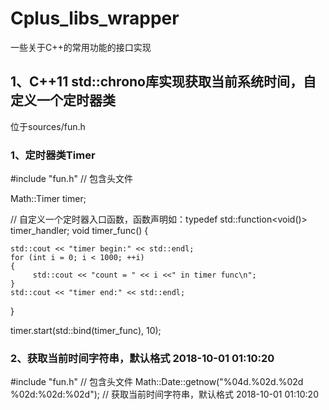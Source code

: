 # Cplus_libs_wrapper
一些关于C++的常用功能的接口实现

## 1、C++11 std::chrono库实现获取当前系统时间，自定义一个定时器类
   位于sources/fun.h
### 1、定时器类Timer
#include "fun.h"  // 包含头文件

Math::Timer timer;

// 自定义一个定时器入口函数，函数声明如：typedef std::function<void()> timer_handler;
void timer_func()
{

    std::cout << "timer begin:" << std::endl;
    for (int i = 0; i < 1000; ++i)
    {
         std::cout << "count = " << i <<" in timer func\n";
    }
    std::cout << "timer end:" << std::endl;
}

timer.start(std::bind(timer_func), 10);

### 2、获取当前时间字符串，默认格式 2018-10-01 01:10:20
#include "fun.h"  // 包含头文件
Math::Date::getnow("%04d.%02d.%02d %02d:%02d:%02d"); // 获取当前时间字符串，默认格式 2018-10-01 01:10:20

